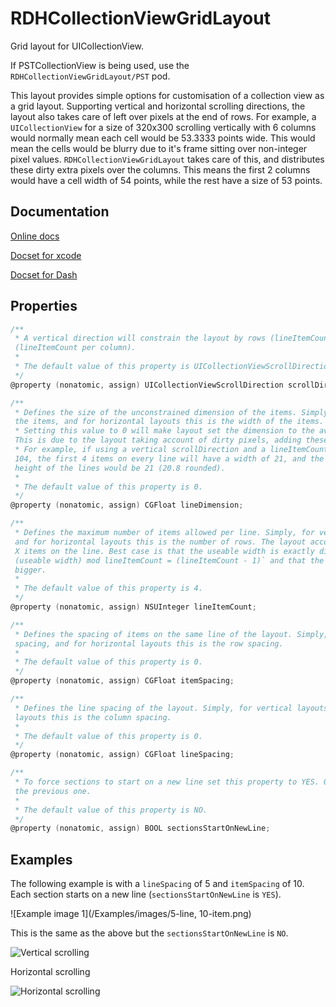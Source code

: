 RDHCollectionViewGridLayout
===========================

Grid layout for UICollectionView.

If PSTCollectionView is being used, use the `RDHCollectionViewGridLayout/PST` pod.

This layout provides simple options for customisation of a collection view as a grid layout.
Supporting vertical and horizontal scrolling directions, the layout also takes care of left over pixels at the end of rows.
For example, a `UICollectionView` for a size of 320x300 scrolling vertically with 6 columns would normally mean each cell would be 53.3333 points wide.
This would mean the cells would be blurry due to it's frame sitting over non-integer pixel values.
`RDHCollectionViewGridLayout` takes care of this, and distributes these dirty extra pixels over the columns. This means the first 2 columns would have a cell width of 54 points, while the rest have a size of 53 points.

Documentation
-------------

[Online docs](http://cocoadocs.org/docsets/RDHCollectionViewGridLayout)

[Docset for xcode](http://cocoadocs.org/docsets/RDHCollectionViewGridLayout/xcode-docset.atom)

[Docset for Dash](dash-feed://http%3A%2F%2Fcocoadocs.org%2Fdocsets%2FRDHCollectionViewGridLayout%2FRDHCollectionViewGridLayout.xml)

Properties
----------

``` objective-c
/**
 * A vertical direction will constrain the layout by rows (lineItemCount per row), a horizontal direction by columns
 (lineItemCount per column).
 *
 * The default value of this property is UICollectionViewScrollDirectionVertical.
 */
@property (nonatomic, assign) UICollectionViewScrollDirection scrollDirection;

/**
 * Defines the size of the unconstrained dimension of the items. Simply, for vertical layouts this is the height of 
 the items, and for horizontal layouts this is the width of the items.
 * Setting this value to 0 will make layout set the dimension to the average of the other dimenion on the same line. 
 This is due to the layout taking account of dirty pixels, adding these extra pixels in the first X items on the line.
 * For example, if using a vertical scrollDirection and a lineItemCount of 5 when the collectionView has a width of 
 104, the first 4 items on every line will have a width of 21, and the last 20 (21 + 21 + 21 + 21 + 20 = 104), so the 
 height of the lines would be 21 (20.8 rounded).
 *
 * The default value of this property is 0.
 */
@property (nonatomic, assign) CGFloat lineDimension;

/**
 * Defines the maximum number of items allowed per line. Simply, for vertical layouts this is the number of columns, 
 and for horizontal layouts this is the number of rows. The layout accounts for adding the extra pixels to the first 
 X items on the line. Best case is that the useable width is exactly divisible by lineItemCount, worse case is that `
 (useable width) mod lineItemCount = (lineItemCount - 1)` and that the first `(lineItemCount - 1)` items are 1 pixel 
 bigger.
 *
 * The default value of this property is 4.
 */
@property (nonatomic, assign) NSUInteger lineItemCount;

/**
 * Defines the spacing of items on the same line of the layout. Simply, for vertical layouts this is the column 
 spacing, and for horizontal layouts this is the row spacing.
 *
 * The default value of this property is 0.
 */
@property (nonatomic, assign) CGFloat itemSpacing;

/**
 * Defines the line spacing of the layout. Simply, for vertical layouts this is the row spacing, and for horizontal 
 layouts this is the column spacing.
 *
 * The default value of this property is 0.
 */
@property (nonatomic, assign) CGFloat lineSpacing;

/**
 * To force sections to start on a new line set this property to YES. Otherwise the section will follow on on from 
 the previous one.
 *
 * The default value of this property is NO.
 */
@property (nonatomic, assign) BOOL sectionsStartOnNewLine;

````

Examples
--------


The following example is with a `lineSpacing` of 5 and `itemSpacing` of 10. Each section starts on a new line (`sectionsStartOnNewLine` is `YES`).

![Example image 1](/Examples/images/5-line, 10-item.png)


This is the same as the above but the `sectionsStartOnNewLine` is `NO`.

![Vertical scrolling](/Examples/images/vertical.png)


Horizontal scrolling

![Horizontal scrolling](/Examples/images/horizontal.png)


